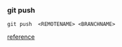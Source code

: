 ### git push

```
git push  <REMOTENAME> <BRANCHNAME> 
```

[reference](https://help.github.com/articles/pushing-to-a-remote/)
